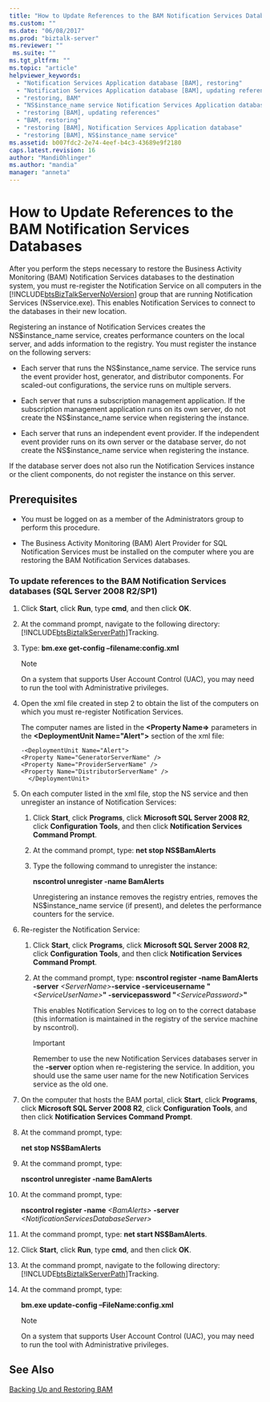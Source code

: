 ```yaml
---
title: "How to Update References to the BAM Notification Services Databases | Microsoft Docs"
ms.custom: ""
ms.date: "06/08/2017"
ms.prod: "biztalk-server"
ms.reviewer: ""
 ms.suite: ""
ms.tgt_pltfrm: ""
ms.topic: "article"
helpviewer_keywords: 
  - "Notification Services Application database [BAM], restoring"
  - "Notification Services Application database [BAM], updating references"
  - "restoring, BAM"
  - "NS$instance_name service Notification Services Application database [BAM], NS$instance_name service"
  - "restoring [BAM], updating references"
  - "BAM, restoring"
  - "restoring [BAM], Notification Services Application database"
  - "restoring [BAM], NS$instance_name service"
ms.assetid: b007fdc2-2e74-4eef-b4c3-43689e9f2180
caps.latest.revision: 16
author: "MandiOhlinger"
ms.author: "mandia"
manager: "anneta"
---
```

# How to Update References to the BAM Notification Services Databases
After you perform the steps necessary to restore the Business Activity Monitoring (BAM) Notification Services databases to the destination system, you must re-register the Notification Service on all computers in the [!INCLUDE[btsBizTalkServerNoVersion](../includes/btsbiztalkservernoversion-md.md)] group that are running Notification Services (NSservice.exe). This enables Notification Services to connect to the databases in their new location.  
  
 Registering an instance of Notification Services creates the NS$instance_name service, creates performance counters on the local server, and adds information to the registry. You must register the instance on the following servers:  
  
-   Each server that runs the NS$instance_name service. The service runs the event provider host, generator, and distributor components. For scaled-out configurations, the service runs on multiple servers.  
  
-   Each server that runs a subscription management application. If the subscription management application runs on its own server, do not create the NS$instance_name service when registering the instance.  
  
-   Each server that runs an independent event provider. If the independent event provider runs on its own server or the database server, do not create the NS$instance_name service when registering the instance.  
  
 If the database server does not also run the Notification Services instance or the client components, do not register the instance on this server.  
  
## Prerequisites  
  
-   You must be logged on as a member of the Administrators group to perform this procedure.  
  
-   The Business Activity Monitoring (BAM) Alert Provider for SQL Notification Services must be installed on the computer where you are restoring the BAM Notification Services databases.  
  
### To update references to the BAM Notification Services databases (SQL Server 2008 R2/SP1)  
  
1.  Click **Start**, click **Run**, type **cmd**, and then click **OK**.  
  
2.  At the command prompt, navigate to the following directory: [!INCLUDE[btsBiztalkServerPath](../includes/btsbiztalkserverpath-md.md)]Tracking.  
  
3.  Type: **bm.exe get-config –filename:config.xml**  
  
    > [!NOTE]
    >  On a system that supports User Account Control (UAC), you may need to run the tool with Administrative privileges.  
  
4.  Open the xml file created in step 2 to obtain the list of the computers on which you must re-register Notification Services.  
  
     The computer names are listed in the **\<Property Name\=>** parameters in the **\<DeploymentUnit Name="Alert">** section of the xml file:  
  
    ```  
    -<DeploymentUnit Name="Alert">  
    <Property Name="GeneratorServerName" />  
    <Property Name="ProviderServerName" />  
    <Property Name="DistributorServerName" />  
      </DeploymentUnit>  
    ```  
  
5.  On each computer listed in the xml file, stop the NS service and then unregister an instance of Notification Services:  
  
    1.  Click **Start**, click **Programs**, click **Microsoft SQL Server 2008 R2**, click **Configuration Tools**, and then click **Notification Services Command Prompt**.  
  
    2.  At the command prompt, type: **net stop NS$BamAlerts**  
  
    3.  Type the following command to unregister the instance:  
  
         **nscontrol unregister  -name BamAlerts**  
  
         Unregistering an instance removes the registry entries, removes the NS$instance_name service (if present), and deletes the performance counters for the service.  
  
6.  Re-register the Notification Service:  
  
    1.  Click **Start**, click **Programs**, click **Microsoft SQL Server 2008 R2**, click **Configuration Tools**, and then click **Notification Services Command Prompt**.  
  
    2.  At the command prompt, type: **nscontrol register -name BamAlerts -server** *\<ServerName>***-service -serviceusername "***\<ServiceUserName>***" -servicepassword "***\<ServicePassword>***"**  
  
         This enables Notification Services to log on to the correct database (this information is maintained in the registry of the service machine by nscontrol).  
  
        > [!IMPORTANT]
        >  Remember to use the new Notification Services databases server in the **-server** option when re-registering the service. In addition, you should use the same user name for the new Notification Services service as the old one.  
  
7.  On the computer that hosts the BAM portal, click **Start**, click **Programs**, click **Microsoft SQL Server 2008 R2**, click **Configuration Tools**, and then click **Notification Services Command Prompt**.  
  
8.  At the command prompt, type:  
  
     **net stop NS$BamAlerts**  
  
9. At the command prompt, type:  
  
     **nscontrol unregister  -name BamAlerts**  
  
10. At the command prompt, type:  
  
     **nscontrol register  -name**  *\<BamAlerts>*  **-server** *\<NotificationServicesDatabaseServer>*  
  
11. At the command prompt, type: **net start NS$BamAlerts**.  
  
12. Click **Start**, click **Run**, type **cmd**, and then click **OK**.  
  
13. At the command prompt, navigate to the following directory: [!INCLUDE[btsBiztalkServerPath](../includes/btsbiztalkserverpath-md.md)]Tracking.  
  
14. At the command prompt, type:  
  
     **bm.exe update-config –FileName:config.xml**  
  
    > [!NOTE]
    >  On a system that supports User Account Control (UAC), you may need to run the tool with Administrative privileges.  
  
## See Also  
 [Backing Up and Restoring BAM](../core/backing-up-and-restoring-bam.md)